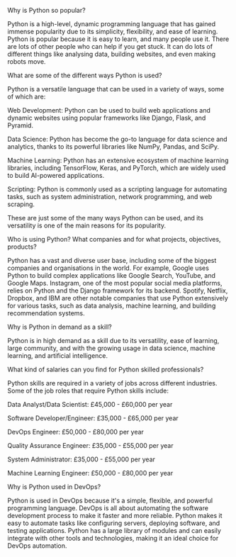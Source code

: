 Why is Python so popular? 

Python is a high-level, dynamic programming language that has gained immense popularity due to its simplicity, flexibility, and ease of learning. Python is popular because it is easy to learn, and many people use it. There are lots of other people who can help if you get stuck. It can do lots of different things like analysing data, building websites, and even making robots move. 

What are some of the different ways Python is used?  

Python is a versatile language that can be used in a variety of ways, some of which are: 

Web Development: Python can be used to build web applications and dynamic websites using popular frameworks like Django, Flask, and Pyramid. 

Data Science: Python has become the go-to language for data science and analytics, thanks to its powerful libraries like NumPy, Pandas, and SciPy. 

Machine Learning: Python has an extensive ecosystem of machine learning libraries, including TensorFlow, Keras, and PyTorch, which are widely used to build AI-powered applications. 

Scripting: Python is commonly used as a scripting language for automating tasks, such as system administration, network programming, and web scraping. 

These are just some of the many ways Python can be used, and its versatility is one of the main reasons for its popularity. 

Who is using Python? What companies and for what projects, objectives, products? 

Python has a vast and diverse user base, including some of the biggest companies and organisations in the world. For example, Google uses Python to build complex applications like Google Search, YouTube, and Google Maps. Instagram, one of the most popular social media platforms, relies on Python and the Django framework for its backend. Spotify, Netflix, Dropbox, and IBM are other notable companies that use Python extensively for various tasks, such as data analysis, machine learning, and building recommendation systems. 

Why is Python in demand as a skill? 

Python is in high demand as a skill due to its versatility, ease of learning, large community, and with the growing usage in data science, machine learning, and artificial intelligence. 

What kind of salaries can you find for Python skilled professionals? 

Python skills are required in a variety of jobs across different industries. Some of the job roles that require Python skills include: 

Data Analyst/Data Scientist: £45,000 - £60,000 per year 

Software Developer/Engineer: £35,000 - £65,000 per year 

DevOps Engineer: £50,000 - £80,000 per year 

Quality Assurance Engineer: £35,000 - £55,000 per year 

System Administrator: £35,000 - £55,000 per year 

Machine Learning Engineer: £50,000 - £80,000 per year 

Why is Python used in DevOps? 

Python is used in DevOps because it's a simple, flexible, and powerful programming language. DevOps is all about automating the software development process to make it faster and more reliable. Python makes it easy to automate tasks like configuring servers, deploying software, and testing applications. Python has a large library of modules and can easily integrate with other tools and technologies, making it an ideal choice for DevOps automation. 